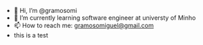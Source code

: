 - 👋 Hi, I’m @gramosomi
- 🌱 I’m currently learning software engineer at universty of Minho
- 📫 How to reach me: gramosomiguel@gmail.com
- this is a test

